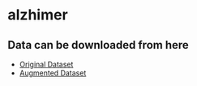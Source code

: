 # alzhimer

## Data can be downloaded from here 
* [Original Dataset](https://drive.google.com/file/d/1iBGpbWltzaM2-6NZP7Ej8n12HEvf9oZ7/view?usp=sharing)
* [Augmented Dataset](https://drive.google.com/file/d/1I-Uj9YH9ZrkdOgNx3SE3y0oPGAb-LzF4/view?usp=sharing)


